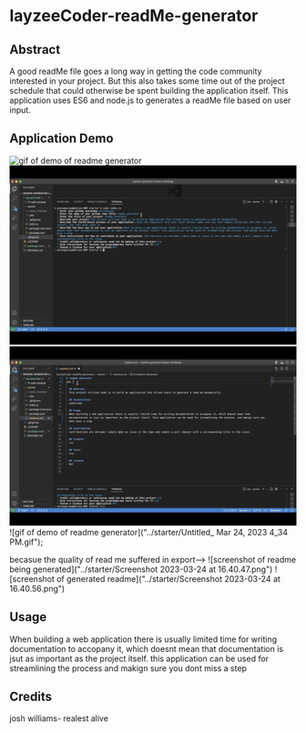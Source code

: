 # layzeeCoder-readMe-generator

## Abstract
A good readMe file goes a long way in getting the code community interested in your project. But this also takes some time out of the project schedule that could otherwise be spent building the application itself. This application uses ES6 and node.js to generates a readMe file based on user input. 

## Application Demo


![gif of demo of readme generator](./starter/images/Untitled_%20Mar%2024%2C%202023%204_34%20PM.gif)
![screenshot of readme being generated](./starter/images/Screenshot%202023-03-24%20at%2016.40.47.png)
![screenshot of generated readme](./starter/images/Screenshot%202023-03-24%20at%2016.40.56.png)
![gif of demo of readme generator]("../starter/Untitled_ Mar 24, 2023 4_34 PM.gif");

becasue the quality of read me suffered in export--> 
![screenshot of readme being generated]("../starter/Screenshot 2023-03-24 at 16.40.47.png")
![screenshot of generated readme]("../starter/Screenshot 2023-03-24 at 16.40.56.png")

## Usage

When building a web application there is usually limited time for writing documentation to accopany it, which doesnt mean that documentation is jsut as important as the project itself. this application can be used for streamlining the process  and makign sure you dont miss a step

## Credits

josh williams- realest alive